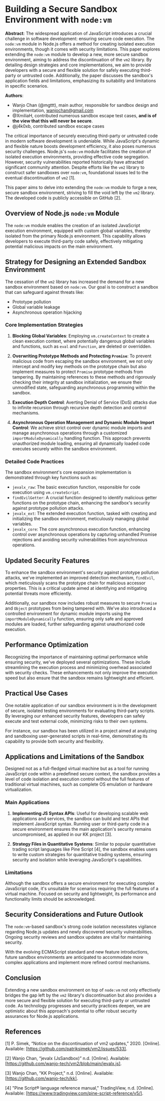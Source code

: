 # Building a Secure Sandbox Environment with `node:vm`

**Abstract**: The widespread application of JavaScript introduces a crucial challenge in software development: ensuring secure code execution. The `node:vm` module in Node.js offers a method for creating isolated execution environments, though it comes with security limitations. This paper explores extending the `node:vm` module to develop a new, more secure sandbox environment, aiming to address the discontinuation of the `vm2` library. By detailing design strategies and core implementations, we aim to provide developers with a secure and flexible solution for safely executing third-party or untrusted code. Additionally, the paper discusses the sandbox's application fields and limitations, emphasizing its suitability and limitations in specific scenarios.

**Authors**:
- Wanjo Chan (@mgttt), main author, responsible for sandbox design and implementation, wanjochan@gmail.com
- @XmiliaH, contributed numerous sandbox escape test cases, **and is of the view that this will never be secure**.
- @j4k0xb, contributed sandbox escape cases

The critical importance of securely executing third-party or untrusted code in modern software development is undeniable. While JavaScript's dynamic and flexible nature boosts development efficiency, it also poses numerous security challenges. Node.js's `node:vm` module facilitates the creation of isolated execution environments, providing effective code segregation. However, security vulnerabilities reported historically have attracted significant community attention. Despite efforts like the `vm2` library to construct safer sandboxes over `node:vm`, foundational issues led to the eventual discontinuation of `vm2` [1].

This paper aims to delve into extending the `node:vm` module to forge a new, secure sandbox environment, striving to fill the void left by the `vm2` library. The developed code is publicly accessible on GitHub [2].

## Overview of Node.js `node:vm` Module

The `node:vm` module enables the creation of an isolated JavaScript execution environment, equipped with custom global variables, thereby isolated from the primary Node.js environment. This capability allows developers to execute third-party code safely, effectively mitigating potential malicious impacts on the main environment.

## Strategy for Designing an Extended Sandbox Environment

The cessation of the `vm2` library has increased the demand for a new sandbox environment based on `node:vm`. Our goal is to construct a sandbox that can safeguard against threats like:

- Prototype pollution
- Global variable leakage
- Asynchronous operation hijacking

### Core Implementation Strategies

1. **Blocking Global Variables**: Employing `vm.createContext` to create a clean execution context, where potentially dangerous global variables and functions, such as `eval` and `Function`, are deleted or overridden.

2. **Overwriting Prototype Methods and Protecting `Promise`**: To prevent malicious code from escaping the sandbox environment, we not only intercept and modify key methods on the prototype chain but also implement measures to protect `Promise` prototype methods from tampering. By maintaining references to these methods and rigorously checking their integrity at sandbox initialization, we ensure their unmodified state, safeguarding asynchronous programming within the sandbox.

3. **Execution Depth Control**: Averting Denial of Service (DoS) attacks due to infinite recursion through recursive depth detection and control mechanisms.

4. **Asynchronous Operation Management and Dynamic Module Import Control**: We achieve strict control over dynamic module imports and manage asynchronous operations through a customized `importModuleDynamically` handling function. This approach prevents unauthorized module loading, ensuring all dynamically loaded code executes securely within the sandbox environment.

### Detailed Code Practices

The sandbox environment's core expansion implementation is demonstrated through key functions such as:

- `jevalx_raw`: The basic execution function, responsible for code execution using `vm.createScript`.
- `findEvilGetter`: A crucial function designed to identify malicious getter functions on the prototype chain, enhancing the sandbox's security against prototype pollution attacks.
- `jevalx_ext`: The extended execution function, tasked with creating and initializing the sandbox environment, meticulously managing global variables.
- `jevalx_core`: The core asynchronous execution function, enhancing control over asynchronous operations by capturing unhandled Promise rejections and avoiding security vulnerabilities from asynchronous operations.

## Updated Security Features

To enhance the sandbox environment's security against prototype pollution attacks, we've implemented an improved detection mechanism, `findEvil`, which meticulously scans the prototype chain for malicious accessor properties. This is a critical update aimed at identifying and mitigating potential threats more efficiently.

Additionally, our sandbox now includes robust measures to secure `Promise` and `Object` prototypes from being tampered with. We've also introduced a controlled environment for dynamic module imports using the `importModuleDynamically` function, ensuring only safe and approved modules are loaded, further safeguarding against unauthorized code execution.

## Performance Optimization

Recognizing the importance of maintaining optimal performance while ensuring security, we've deployed several optimizations. These include streamlining the execution process and minimizing overhead associated with security checks. These enhancements not only improve the execution speed but also ensure that the sandbox remains lightweight and efficient.

## Practical Use Cases

One notable application of our sandbox environment is in the development of secure, isolated testing environments for evaluating third-party scripts. By leveraging our enhanced security features, developers can safely execute and test external code, minimizing risks to their own systems.

For instance, our sandbox has been utilized in a project aimed at analyzing and sandboxing user-generated scripts in real-time, demonstrating its capability to provide both security and flexibility.

## Applications and Limitations of the Sandbox

Designed not as a full-fledged virtual machine but as a tool for running JavaScript code within a predefined secure context, the sandbox provides a level of code isolation and execution control without the full features of traditional virtual machines, such as complete OS emulation or hardware virtualization.

### Main Applications

1. **Implementing JS Syntax APIs**: Useful for developing scalable web applications and services, the sandbox can build and test APIs that implement JavaScript syntax. Running user or third-party code in a secure environment ensures the main application's security remains uncompromised, as applied in our KK project [3].

2. **Strategy Files in Quantitative Systems**: Similar to popular quantitative trading script languages like Pine Script [4], the sandbox enables users to write custom strategies for quantitative trading systems, ensuring security and isolation while leveraging JavaScript's capabilities.

### Limitations

Although the sandbox offers a secure environment for executing complex JavaScript code, it's unsuitable for scenarios requiring the full features of a virtual machine. Focused on security and lightweight, its performance and functionality limits should be acknowledged.

## Security Considerations and Future Outlook

The `node:vm`-based sandbox's strong code isolation necessitates vigilance regarding Node.js updates and newly discovered security vulnerabilities. Ongoing security reviews and sandbox updates are vital for maintaining security.

With the evolving ECMAScript standard and new feature introductions, future sandbox environments are anticipated to accommodate more complex applications and implement more refined control mechanisms.

## Conclusion

Extending a new sandbox environment on top of `node:vm` not only effectively bridges the gap left by the `vm2` library's discontinuation but also provides a more secure and flexible solution for executing third-party or untrusted code. As technology progresses and security practices deepen, we are optimistic about this approach's potential to offer robust security assurances for Node.js applications.

## References

[1] P. Simek, “Notice on the discontinuation of vm2 updates,” 2020. [Online]. Available: [https://github.com/patriksimek/vm2/issues/533].

[2] Wanjo Chan, “jevalx (JsSandbox)” n.d. [Online]. Available: [https://github.com/wanjo-tech/vm2/blob/main/jevalx.js].

[3] Wanjo Chan, "KK Project," n.d. [Online]. Available: [https://github.com/wanjo-tech/kk].

[4] "Pine Script® language reference manual," TradingView, n.d. [Online]. Available: [https://www.tradingview.com/pine-script-reference/v5/].
